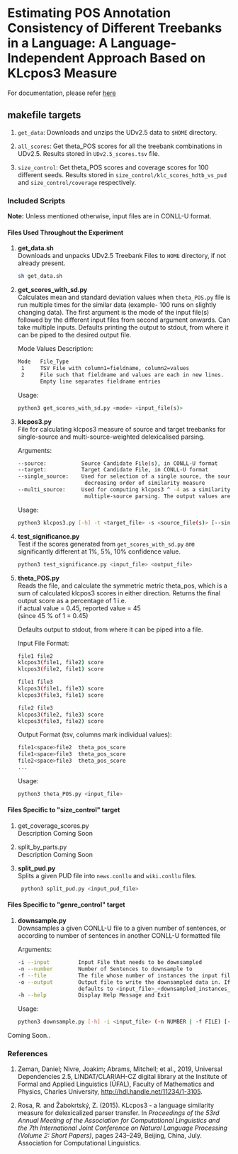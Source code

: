 <h1>Estimating POS Annotation Consistency of Different Treebanks in a Language: A Language-Independent Approach Based on KLcpos3 Measure</h1>

For documentation, please refer [here](docs/)

<h2>makefile targets</h2>

1. `get_data`: Downloads and unzips the UDv2.5 data to `$HOME` directory.

2. `all_scores`: Get theta_POS scores for all the treebank combinations in UDv2.5. Results stored
in `UDv2.5_scores.tsv` file.

3. `size_control`: Get theta_POS scores and coverage scores for 100 different seeds. Results stored in `size_control/klc_scores_hdtb_vs_pud`
 and `size_control/coverage` respectively.
 
<h3>Included Scripts</h3>

<b>Note:</b> Unless mentioned otherwise, input files are in CONLL-U format.

<h4>Files Used Throughout the Experiment</h4>

1. <b>get_data.sh</b>  
    Downloads and unpacks UDv2.5 Treebank Files to `HOME` directory, if not already present.
    ```bash
   sh get_data.sh
    ```
   
2. <b>get_scores_with_sd.py</b>  
    Calculates mean and standard deviation values when `theta_POS.py` file is run multiple times
    for the similar data (example- 100 runs on slightly changing data). The first argument is the
    mode of the input file(s) followed by the different input files from second argument onwards.
    Can take multiple inputs. Defaults printing the output to stdout, from where it can be piped
    to the desired output file.
    
    Mode Values Description:
    ```bash
    Mode   File_Type
     1     TSV File with column1=fieldname, column2=values
     2     File such that fieldname and values are each in new lines. 
           Empty line separates fieldname entries
    ```
   
   Usage:
   ```bash
   python3 get_scores_with_sd.py <mode> <input_file(s)>
   ```
    
3. <b>klcpos3.py</b>  
    File for calculating klcpos3 measure of source and target treebanks for single-source and 
    multi-source-weighted delexicalised parsing.
    
    Arguments:
    ```bash
   --source:           Source Candidate File(s), in CONLL-U format
   --target:           Target Candidate File, in CONLL-U format
   --single_source:    Used for selection of a single source, the sources would be displayed in
                         decreasing order of similarity measure
   --multi_source:     Used for computing klcpos3 ^ -4 as a similarity measure for weighted 
                         multiple-source parsing. The output values are not normalised.
    ```
   
   Usage:
   
   ```bash
   python3 klcpos3.py [-h] -t <target_file> -s <source_file(s)> [--single_source | --multi_source]
   ```
4. <b>test_significance.py</b>  
    Test if the scores generated from `get_scores_with_sd.py` are significantly different
    at 1%, 5%, 10% confidence value.
    ```bash
    python3 test_significance.py <input_file> <output_file>
    ```
   
5. <b>theta_POS.py</b>  
    Reads the file, and calculate the symmetric metric theta_pos, which is a sum of 
    calculated klcpos3 scores in either direction. Returns the final output score as a percentage of 1 i.e.   
    if actual value = 0.45, reported value = 45  
    (since 45 % of 1 = 0.45)  
    
    Defaults output to stdout, from where it can be piped into a file. 
    
    Input File Format:
    ```bash
   file1 file2
   klcpos3(file1, file2) score
   klcpos3(file2, file1) score
   
   file1 file3
   klcpos3(file1, file3) score
   klcpos3(file3, file1) score
   
   file2 file3
   klcpos3(file2, file3) score
   klcpos3(file3, file2) score
   
    ```
    Output Format (tsv, columns mark individual values):
    ```bash
   file1<space>file2  theta_pos_score
   file1<space>file3  theta_pos_score
   file2<space>file3  theta_pos_score
   ...
    ```
   
   Usage:
    ```bash
   python3 theta_POS.py <input_file>
    ```
	
<h4>Files Specific to "size_control" target</h4>

1. get_coverage_scores.py  
    Description Coming Soon
    
2. split_by_parts.py  
    Description Coming Soon
    
3. <b>split_pud.py</b>  
    Splits a given PUD file into `news.conllu` and `wiki.conllu` files.  
    
   ```bash
    python3 split_pud.py <input_pud_file> 
    ```

<h4>Files Specific to "genre_control" target</h4>

1. <b>downsample.py</b>  
    Downsamples a given CONLL-U file to a given number of sentences, or according to number of sentences in another
     CONLL-U formatted file  
    
    Arguments:
    ```bash
   -i --input         Input File that needs to be downsampled
   -n --number        Number of Sentences to downsample to
   -f --file          The file whose number of instances the input file should be downsampled to
   -o --output        Output file to write the downsampled data in. If the argument is not provided, 
                       defaults to <input_file>_<downsampled_instances_count>.conllu
   -h --help          Display Help Message and Exit
    ```
   Usage:
   ```bash
   python3 downsample.py [-h] -i <input_file> (-n NUMBER | -f FILE) [-o <output_file>]
    ```
   
Coming Soon.. 

<h3>References</h3>

1. Zeman, Daniel; Nivre, Joakim; Abrams, Mitchell; et al., 2019, 
  Universal Dependencies 2.5, LINDAT/CLARIAH-CZ digital library at the Institute of Formal and Applied Linguistics (ÚFAL), Faculty of Mathematics and Physics, Charles University, 
  http://hdl.handle.net/11234/1-3105.

2. Rosa, R. and Žabokrtský, Z. (2015). KLcpos3 - a language
similarity measure for delexicalized parser transfer. In
<i>Proceedings of the 53rd Annual Meeting of the Association
for Computational Linguistics and the 7th International Joint 
Conference on Natural Language Processing (Volume 2: Short Papers)</i>, 
pages 243–249, Beijing, China, July. Association for Computational Linguistics.
